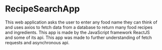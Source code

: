 # RecipeSearchApp
This web application asks the user to enter any food name they can think of and uses axios to fetch data from a database to return many food recipes and ingredients. This app is made by the JavaScript framework ReactJS and some of its api. This app was made to further understanding of fetch requests and asynchronous api. 


